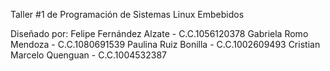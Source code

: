 Taller #1 de Programación de Sistemas Linux Embebidos

Diseñado por:
Felipe Fernández Alzate   - C.C.1056120378
Gabriela Romo Mendoza     - C.C.1080691539
Paulina Ruiz Bonilla      - C.C.1002609493
Cristian Marcelo Quenguan - C.C.1004532387

